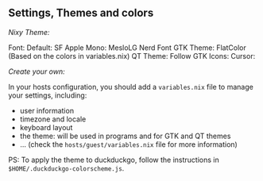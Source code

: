 ## Settings, Themes and colors

*Nixy Theme:*

Font:
   Default: SF Apple
   Mono: MesloLG Nerd Font
   GTK Theme: FlatColor (Based on the colors in variables.nix)
   QT Theme: Follow GTK
   Icons:
   Cursor:

*Create your own:*

In your hosts configuration, you should add a `variables.nix` file to manage your settings, including:

- user information
- timezone and locale
- keyboard layout
- the theme: will be used in programs and for GTK and QT themes
- ... (check the `hosts/guest/variables.nix` file for more information)

PS: To apply the theme to duckduckgo, follow the instructions in `$HOME/.duckduckgo-colorscheme.js`.

